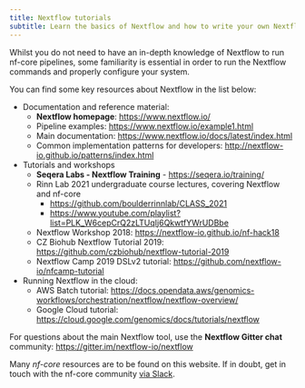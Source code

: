 ```yaml
---
title: Nextflow tutorials
subtitle: Learn the basics of Nextflow and how to write your own Nextflow pipelines.
---
```


Whilst you do not need to have an in-depth knowledge of Nextflow to run nf-core pipelines,
some familiarity is essential in order to run the Nextflow commands and properly configure your system.

You can find some key resources about Nextflow in the list below:

* Documentation and reference material:
  * **Nextflow homepage**: <https://www.nextflow.io/>
  * Pipeline examples: <https://www.nextflow.io/example1.html>
  * Main documentation: <https://www.nextflow.io/docs/latest/index.html>
  * Common implementation patterns for developers: <http://nextflow-io.github.io/patterns/index.html>
* Tutorials and workshops
  * **Seqera Labs - Nextflow Training** - <https://seqera.io/training/>
  * Rinn Lab 2021 undergraduate course lectures, covering Nextflow and nf-core
    * <https://github.com/boulderrinnlab/CLASS_2021>
    * <https://www.youtube.com/playlist?list=PLK_W6cepCrQ2zLTUqIj6QkwtfYWrUDBbe>
  * Nextflow Workshop 2018: <https://nextflow-io.github.io/nf-hack18>
  * CZ Biohub Nextflow Tutorial 2019: <https://github.com/czbiohub/nextflow-tutorial-2019>
  * Nextflow Camp 2019 DSLv2 tutorial: <https://github.com/nextflow-io/nfcamp-tutorial>
* Running Nextflow in the cloud:
  * AWS Batch tutorial: <https://docs.opendata.aws/genomics-workflows/orchestration/nextflow/nextflow-overview/>
  * Google Cloud tutorial: <https://cloud.google.com/genomics/docs/tutorials/nextflow>

For questions about the main Nextflow tool, use the **Nextflow Gitter chat** community:
<https://gitter.im/nextflow-io/nextflow>

Many _nf-core_ resources are to be found on this website.
If in doubt, get in touch with the nf-core community [via Slack](https://nf-co.re/join).
